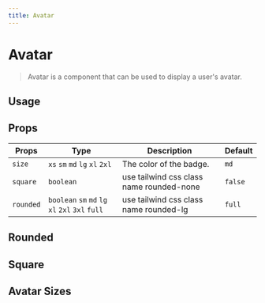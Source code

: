 ```yaml
---
title: Avatar
---
```


# Avatar

> Avatar is a component that can be used to display a user's avatar.

## Usage

<usage name="avatar"></usage>

## Props

| Props     | Type                                             | Description                              | Default |
| --------- | ------------------------------------------------ | ---------------------------------------- | ------- |
| `size`    | `xs` `sm` `md` `lg` `xl` `2xl`                   | The color of the badge.                  | `md`    |
| `square`  | `boolean`                                        | use tailwind css class name rounded-none | `false` |
| `rounded` | `boolean` `sm` `md` `lg` `xl` `2xl` `3xl` `full` | use tailwind css class name rounded-lg   | `full`  |

## Rounded

<code-preview code='<Avatar rounded />'>
</code-preview>

## Square

<code-preview code='<Avatar square />'>
</code-preview>

## Avatar Sizes

<code-preview code='<div className="flex w-max items-end gap-4">
      <Avatar size="xs" />
      <Avatar size="sm" />
      <Avatar size="md" />
      <Avatar size="lg" />
      <Avatar size="xl" />
      <Avatar size="2xl" />
    </div>'>
</code-preview>
